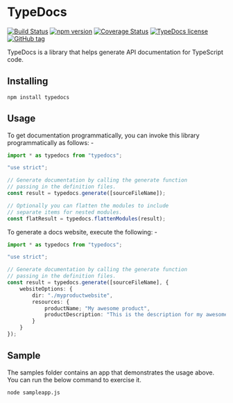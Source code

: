 # TypeDocs

[![Build Status](https://travis-ci.org/alvarorahul/TypeDocs.png?branch=master)](https://travis-ci.org/alvarorahul/TypeDocs)
[![npm version](https://badge.fury.io/js/typedocs.svg)](https://badge.fury.io/js/typedocs)
[![Coverage Status](https://coveralls.io/repos/github/alvarorahul/TypeDocs/badge.svg?branch=master)](https://coveralls.io/github/alvarorahul/TypeDocs?branch=master)
[![TypeDocs license](https://img.shields.io/npm/l/typedocs.svg)](https://github.com/alvarorahul/TypeDocs)
[![GitHub tag](https://img.shields.io/github/tag/alvarorahul/typedocs.svg)](https://github.com/alvarorahul/TypeDocs)

TypeDocs is a library that helps generate API documentation for TypeScript code.

<!-- ![alt text](https://raw.githubusercontent.com/alvarorahul/TypeDocs/master/TypeDocs.Samples/DocumentationWebPage.png "Documentation web page") -->

## Installing

```
npm install typedocs
```

## Usage

To get documentation programmatically, you can invoke this library programmatically as follows: -

```ts
import * as typedocs from "typedocs";

"use strict";

// Generate documentation by calling the generate function
// passing in the definition files.
const result = typedocs.generate([sourceFileName]);

// Optionally you can flatten the modules to include
// separate items for nested modules.
const flatResult = typedocs.flattenModules(result);
```

To generate a docs website, execute the following: -

```ts
import * as typedocs from "typedocs";

"use strict";

// Generate documentation by calling the generate function
// passing in the definition files.
const result = typedocs.generate([sourceFileName], {
    websiteOptions: {
        dir: "./myproductwebsite",
        resources: {
            productName; "My awesome product",
            productDescription: "This is the description for my awesome product.",
        }
    }
});
```

## Sample

The samples folder contains an app that demonstrates the usage above. You can run the below command to exercise it.

```
node sampleapp.js
```
